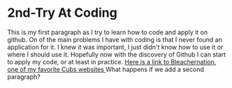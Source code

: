 # 2nd-Try At Coding

<!DOCTYPE html>
<html>
<body>
<p1>This is my first paragraph as I try to learn how to code and apply it on github. On of the main problems I have with coding is that I never found an application for it. I knew it was important, I just didn't know how to use it or where I should use it. Hopefully now with the discovery of Github I can start to apply my code, or at least in practice. </p1>
<a href=http://www.bleachernation.com > Here is a link to Bleachernation, one of my favorite Cubs websites </a>
<p2> What happens if we add a second paragraph? </p2>
</body>
</html>
